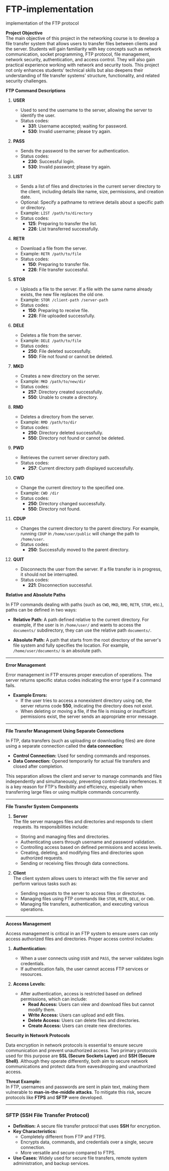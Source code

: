# FTP-implementation
implementation of the FTP protocol

**Project Objective**  
The main objective of this project in the networking course is to develop a file transfer system that allows users to transfer files between clients and the server. Students will gain familiarity with key concepts such as network communication, socket programming, FTP protocol, file management, network security, authentication, and access control. They will also gain practical experience working with network and security tools. This project not only enhances students' technical skills but also deepens their understanding of file transfer systems' structure, functionality, and related security challenges.  

**FTP Command Descriptions**  

1. **USER**  
   - Used to send the username to the server, allowing the server to identify the user.  
   - Status codes:  
     - **331**: Username accepted; waiting for password.  
     - **530**: Invalid username; please try again.  

2. **PASS**  
   - Sends the password to the server for authentication.  
   - Status codes:  
     - **230**: Successful login.  
     - **530**: Invalid password; please try again.  

3. **LIST**  
   - Sends a list of files and directories in the current server directory to the client, including details like name, size, permissions, and creation date.  
   - Optional: Specify a pathname to retrieve details about a specific path or directory.  
   - Example: `LIST /path/to/directory`  
   - Status codes:  
     - **125**: Preparing to transfer the list.  
     - **226**: List transferred successfully.  

4. **RETR**  
   - Download a file from the server.  
   - Example: `RETR /path/to/file`  
   - Status codes:  
     - **150**: Preparing to transfer file.  
     - **226**: File transfer successful.  

5. **STOR**  
   - Uploads a file to the server. If a file with the same name already exists, the new file replaces the old one.  
   - Example: `STOR /client-path /server-path`  
   - Status codes:  
     - **150**: Preparing to receive file.  
     - **226**: File uploaded successfully.  

6. **DELE**  
   - Deletes a file from the server.  
   - Example: `DELE /path/to/file`  
   - Status codes:  
     - **250**: File deleted successfully.  
     - **550**: File not found or cannot be deleted.  

7. **MKD**  
   - Creates a new directory on the server.  
   - Example: `MKD /path/to/new/dir`  
   - Status codes:  
     - **257**: Directory created successfully.  
     - **550**: Unable to create a directory.  

8. **RMD**  
   - Deletes a directory from the server.  
   - Example: `RMD /path/to/dir`  
   - Status codes:  
     - **250**: Directory deleted successfully.  
     - **550**: Directory not found or cannot be deleted.  

9. **PWD**  
   - Retrieves the current server directory path.  
   - Status codes:  
     - **257**: Current directory path displayed successfully.  

10. **CWD**  
    - Change the current directory to the specified one.  
    - Example: `CWD /dir`  
    - Status codes:  
      - **250**: Directory changed successfully.  
      - **550**: Directory not found.  

11. **CDUP**  
    - Changes the current directory to the parent directory. For example, running `CDUP` in `/home/user/public` will change the path to `/home/user`.  
    - Status codes:  
      - **250**: Successfully moved to the parent directory.  

12. **QUIT**  
    - Disconnects the user from the server. If a file transfer is in progress, it should not be interrupted.  
    - Status codes:  
      - **221**: Disconnection successful.

**Relative and Absolute Paths**  

In FTP commands dealing with paths (such as `CWD`, `MKD`, `RMD`, `RETR`, `STOR`, etc.), paths can be defined in two ways:  

- **Relative Path:** A path defined relative to the current directory. For example, if the user is in `/home/user/` and wants to access the `documents/` subdirectory, they can use the relative path `documents/`.  

- **Absolute Path:** A path that starts from the root directory of the server's file system and fully specifies the location. For example, `/home/user/documents/` is an absolute path.  

---

**Error Management**  

Error management in FTP ensures proper execution of operations. The server returns specific status codes indicating the error type if a command fails.  

- **Example Errors:**  
  - If the user tries to access a nonexistent directory using `CWD`, the server returns code **550**, indicating the directory does not exist.  
  - When deleting or moving a file, if the file is missing or insufficient permissions exist, the server sends an appropriate error message.  

---

**File Transfer Management Using Separate Connections**  

In FTP, data transfers (such as uploading or downloading files) are done using a separate connection called the **data connection**:  

- **Control Connection:** Used for sending commands and responses.  
- **Data Connection:** Opened temporarily for actual file transfers and closed after completion.  

This separation allows the client and server to manage commands and files independently and simultaneously, preventing control-data interferences. It is a key reason for FTP's flexibility and efficiency, especially when transferring large files or using multiple commands concurrently.  

---

**File Transfer System Components**  

1. **Server**  
   The file server manages files and directories and responds to client requests. Its responsibilities include:  

   - Storing and managing files and directories.  
   - Authenticating users through username and password validation.  
   - Controlling access based on defined permissions and access levels.  
   - Creating, deleting, and modifying files and directories upon authorized requests.  
   - Sending or receiving files through data connections.  

2. **Client**  
   The client system allows users to interact with the file server and perform various tasks such as:  

   - Sending requests to the server to access files or directories.  
   - Managing files using FTP commands like `STOR`, `RETR`, `DELE`, or `CWD`.  
   - Managing file transfers, authentication, and executing various operations.  

---

**Access Management**  

Access management is critical in an FTP system to ensure users can only access authorized files and directories. Proper access control includes:  

1. **Authentication:**  
   - When a user connects using `USER` and `PASS`, the server validates login credentials.  
   - If authentication fails, the user cannot access FTP services or resources.  

2. **Access Levels:**  
   - After authentication, access is restricted based on defined permissions, which can include:  
     - **Read Access:** Users can view and download files but cannot modify them.  
     - **Write Access:** Users can upload and edit files.  
     - **Delete Access:** Users can delete files and directories.  
     - **Create Access:** Users can create new directories.

**Security in Network Protocols**  

Data encryption in network protocols is essential to ensure secure communication and prevent unauthorized access. Two primary protocols used for this purpose are **SSL (Secure Sockets Layer)** and **SSH (Secure Shell)**. Although they operate differently, both aim to secure network communications and protect data from eavesdropping and unauthorized access.  

**Threat Example:**  
In FTP, usernames and passwords are sent in plain text, making them vulnerable to **man-in-the-middle attacks**. To mitigate this risk, secure protocols like **FTPS** and **SFTP** were developed.  

---

### **SFTP (SSH File Transfer Protocol)**  
- **Definition:** A secure file transfer protocol that uses **SSH** for encryption.  
- **Key Characteristics:**  
  - Completely different from FTP and FTPS.  
  - Encrypts data, commands, and credentials over a single, secure connection.  
  - More versatile and secure compared to FTPS.  
- **Use Cases:** Widely used for secure file transfers, remote system administration, and backup services.  
